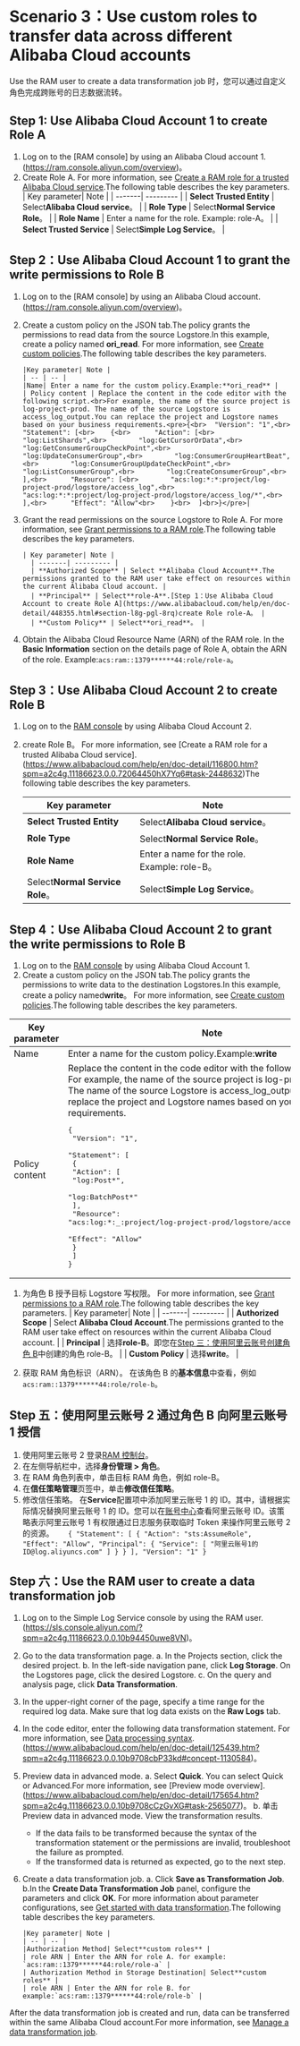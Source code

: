 # Scenario 3：Use custom roles to transfer data across different Alibaba Cloud accounts

Use the RAM user to create a data transformation job 时，您可以通过自定义角色完成跨账号的日志数据流转。

## Step 1: Use Alibaba Cloud Account 1 to create Role A

1. Log on to the [RAM console] by using an Alibaba Cloud account 1.(https://ram.console.aliyun.com/overview)。
2. Create Role A.
   For more information, see [Create a RAM role for a trusted Alibaba Cloud service](https://www.alibabacloud.com/help/en/doc-detail/116800.htm?spm=a2c4g.11186623.0.0.16f11550FDwDIG#task-2448632).The following table describes the key parameters.
   | Key parameter| Note |
   | -------| --------- |
   | **Select Trusted Entity** | Select**Alibaba Cloud service**。 |
   | **Role Type** | Select**Normal Service Role**。 |
   | **Role Name** | Enter a name for the role. Example: role-A。 |
   | **Select Trusted Service** | Select**Simple Log Service**。 |

## Step 2：Use Alibaba Cloud Account 1 to grant the write permissions to Role B

1.  Log on to the [RAM console] by using an Alibaba Cloud account.(https://ram.console.aliyun.com/overview)。
2.  Create a custom policy on the JSON tab.The policy grants the permissions to read data from the source Logstore.In this example, create a policy named **ori_read**.
    For more information, see [Create custom policies](https://www.alibabacloud.com/help/en/doc-detail/93733.htm?spm=a2c4g.11186623.0.0.16f11ff58fILkp#task-2149286).The following table describes the key parameters.

        |Key parameter| Note |
        | -- | -- |
        |Name| Enter a name for the custom policy.Example:**ori_read** |
        | Policy content | Replace the content in the code editor with the following script.<br>For example, the name of the source project is log-project-prod. The name of the source Logstore is access_log_output.You can replace the project and Logstore names based on your business requirements.<pre>{<br>  "Version": "1",<br>  "Statement": [<br>    {<br>      "Action": [<br>        "log:ListShards",<br>        "log:GetCursorOrData",<br>        "log:GetConsumerGroupCheckPoint",<br>        "log:UpdateConsumerGroup",<br>        "log:ConsumerGroupHeartBeat",<br>        "log:ConsumerGroupUpdateCheckPoint",<br>        "log:ListConsumerGroup",<br>        "log:CreateConsumerGroup",<br>      ],<br>      "Resource": [<br>        "acs:log:*:*:project/log-project-prod/logstore/access_log",<br>        "acs:log:*:*:project/log-project-prod/logstore/access_log/*",<br>      ],<br>      "Effect": "Allow"<br>    }<br>  ]<br>}</pre>|

3.  Grant the read permissions on the source Logstore to Role A.
    For more information, see [Grant permissions to a RAM role](https://www.alibabacloud.com/help/en/doc-detail/116147.htm?spm=a2c4g.11186623.0.0.16f12d7ayYMcWn#task-187801).The following table describes the key parameters.

        | Key parameter| Note |
          | -------| --------- |
          | **Authorized Scope** | Select **Alibaba Cloud Account**.The permissions granted to the RAM user take effect on resources within the current Alibaba Cloud account. |
          | **Principal** | Select**role-A**.[Step 1：Use Alibaba Cloud Account to create Role A](https://www.alibabacloud.com/help/en/doc-detail/448355.html#section-l8g-pgl-8rq)create Role role-A。 |
          | **Custom Policy** | Select**ori_read**。 |

4.  Obtain the Alibaba Cloud Resource Name (ARN) of the RAM role.
    In the **Basic Information** section on the details page of Role A, obtain the ARN of the role. Example:`acs:ram::1379******44:role/role-a`。

## Step 3：Use Alibaba Cloud Account 2 to create Role B

1. Log on to the [RAM console](https://ram.console.aliyun.com/overview) by using Alibaba Cloud Account 2.
2. create Role B。
   For more information, see [Create a RAM role for a trusted Alibaba Cloud service].(https://www.alibabacloud.com/help/en/doc-detail/116800.htm?spm=a2c4g.11186623.0.0.72064450hX7Yq6#task-2448632)The following table describes the key parameters.

   | Key parameter                   | Note                                         |
   | ------------------------------- | -------------------------------------------- |
   | **Select Trusted Entity**       | Select**Alibaba Cloud service**。            |
   | **Role Type**                   | Select**Normal Service Role**。              |
   | **Role Name**                   | Enter a name for the role. Example: role-B。 |
   | Select**Normal Service Role**。 | Select**Simple Log Service**。               |

## Step 4：Use Alibaba Cloud Account 2 to grant the write permissions to Role B

1. Log on to the [RAM console](https://ram.console.aliyun.com/overview) by using Alibaba Cloud Account 1.
2. Create a custom policy on the JSON tab.The policy grants the permissions to write data to the destination Logstores.In this example, create a policy named**write**。
   For more information, see [Create custom policies](https://www.alibabacloud.com/help/en/doc-detail/93733.htm?spm=a2c4g.11186623.0.0.720664a1umWb1J#task-2149286).The following table describes the key parameters.

| Key parameter  | Note                                                                                                                                                                                                                                                                                                                                                                                                                                                                                                                                        |
| -------------- | ------------------------------------------------------------------------------------------------------------------------------------------------------------------------------------------------------------------------------------------------------------------------------------------------------------------------------------------------------------------------------------------------------------------------------------------------------------------------------------------------------------------------------------------- |
| Name           | Enter a name for the custom policy.Example:**write**                                                                                                                                                                                                                                                                                                                                                                                                                                                                                        |
| Policy content | Replace the content in the code editor with the following script.<br>For example, the name of the source project is log-project-prod. The name of the source Logstore is access_log_output.You can replace the project and Logstore names based on your business requirements.<br><pre>{<br> "Version": "1", <br> "Statement": [ <br> { <br> "Action": [ <br> "log:Post*",<br> "log:BatchPost*" <br> ],<br> "Resource": "acs:log:\*:\_:project/log-project-prod/logstore/access_log_output",<br> "Effect": "Allow" <br> }<br> ]<br>} </pre> |

1. 为角色 B 授予目标 Logstore 写权限。
   For more information, see [Grant permissions to a RAM role](https://www.alibabacloud.com/help/en/doc-detail/116147.htm?spm=a2c4g.11186623.0.0.16f12d7ayYMcWn#task-187801).The following table describes the key parameters.
   | Key parameter| Note |
   | -------| --------- |
   | **Authorized Scope** | Select **Alibaba Cloud Account**.The permissions granted to the RAM user take effect on resources within the current Alibaba Cloud account. |
   | **Principal** | 选择**role-B**。即您在[Step 三：使用阿里云账号创建角色 B](https://www.alibabacloud.com/help/en/doc-detail/448355.html#section-jp3-5x0-7bc)中创建的角色 role-B。 |
   | **Custom Policy** | 选择**write**。 |

2. 获取 RAM 角色标识（ARN）。
   在该角色 B 的**基本信息**中查看，例如`acs:ram::1379******44:role/role-b`。

## Step 五：使用阿里云账号 2 通过角色 B 向阿里云账号 1 授信

1. 使用阿里云账号 2 登录[RAM 控制台](https://ram.console.aliyun.com/overview)。
2. 在左侧导航栏中，选择**身份管理 > 角色**。
3. 在 RAM 角色列表中，单击目标 RAM 角色，例如 role-B。
4. 在**信任策略管理**页签中，单击**修改信任策略**。
5. 修改信任策略。
   在**Service**配置项中添加阿里云账号 1 的 ID。其中，请根据实际情况替换阿里云账号 1 的 ID。您可以在[账号中心](https://account.console.aliyun.com/v2/?spm=a2c4g.11186623.0.0.1dc34450ZA4Sff#/basic-info/index)查看阿里云账号 ID。该策略表示阿里云账号 1 有权限通过日志服务获取临时 Token 来操作阿里云账号 2 的资源。
   `   {
    "Statement": [
        {
            "Action": "sts:AssumeRole",
            "Effect": "Allow",
            "Principal": {
                "Service": [
                    "阿里云账号1的ID@log.aliyuncs.com"
                ]
            }
        }
    ],
    "Version": "1"
}`

## Step 六：Use the RAM user to create a data transformation job

1.  Log on to the Simple Log Service console by using the RAM user.(https://sls.console.aliyun.com/?spm=a2c4g.11186623.0.0.10b94450uwe8VN)。
2.  Go to the data transformation page.
    a. In the Projects section, click the desired project.
    b. In the left-side navigation pane, click **Log Storage**. On the Logstores page, click the desired Logstore.
    c. On the query and analysis page, click **Data Transformation**.
3.  In the upper-right corner of the page, specify a time range for the required log data.
    Make sure that log data exists on the **Raw Logs** tab.
4.  In the code editor, enter the following data transformation statement.
    For more information, see [Data processing syntax](https://www.alibabacloud.com/help/en/doc-detail/125439.htm?spm=a2c4g.11186623.0.0.10b9708cbP33kd#concept-1130584).(https://www.alibabacloud.com/help/en/doc-detail/125439.htm?spm=a2c4g.11186623.0.0.10b9708cbP33kd#concept-1130584)。
5.  Preview data in advanced mode.
    a. Select **Quick**.
    You can select Quick or Advanced.For more information, see [Preview mode overview].(https://www.alibabacloud.com/help/en/doc-detail/175654.htm?spm=a2c4g.11186623.0.0.10b9708cCzGvXG#task-2565077)。
    b. 单击 Preview data in advanced mode.
    View the transformation results.

    - If the data fails to be transformed because the syntax of the transformation statement or the permissions are invalid, troubleshoot the failure as prompted.
    - If the transformed data is returned as expected, go to the next step.

6.  Create a data transformation job.
    a. Click **Save as Transformation Job**.
    b.In the **Create Data Transformation Job** panel, configure the parameters and click **OK**.
    For more information about parameter configurations, see [Get started with data transformation](https://www.alibabacloud.com/help/en/doc-detail/140895.htm?spm=a2c4g.11186623.0.0.10b94b411wYwnX#task-2316153).The following table describes the key parameters.


        |Key parameter| Note |
        | -- | -- |
        |Authorization Method| Select**custom roles** |
        | role ARN | Enter the ARN for role A. for example: `acs:ram::1379******44:role/role-a` |
        | Authorization Method in Storage Destination| Select**custom roles** |
        | role ARN | Enter the ARN for role B. for example:`acs:ram::1379******44:role/role-b` |

After the data transformation job is created and run, data can be transferred within the same Alibaba Cloud account.For more information, see [Manage a data transformation job](https://www.alibabacloud.com/help/en/doc-detail/128744.htm?spm=a2c4g.11186623.0.0.10b92b0d2iORzE#task-1580295).
